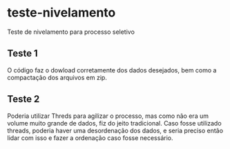 # teste-nivelamento
Teste de nivelamento para processo seletivo

## Teste 1
O código faz o dowload corretamente dos dados desejados, bem como a compactação dos arquivos em zip.

## Teste 2
Poderia utilizar Threds para agilizar o processo, mas como não era um volume muito grande de dados, fiz do jeito tradicional. Caso fosse utilizado threads, poderia haver uma desordenação dos dados, e seria preciso então lidar com isso e fazer a ordenação caso fosse necessário.
